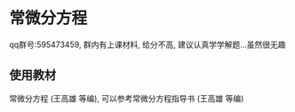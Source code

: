 # 常微分方程

qq群号:595473459, 群内有上课材料, 给分不高, 建议认真学学解题...虽然很无趣

## 使用教材

常微分方程 (王高雄 等编), 可以参考常微分方程指导书 (王高雄 等编)

